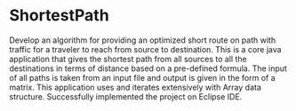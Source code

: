 # ShortestPath
Develop an algorithm for providing an optimized short route on path with traffic for a traveler to reach from source to destination. 
This is a core java application that gives the shortest path from all sources to all the destinations in terms of distance based on a pre-defined formula. 
The input of all paths is taken from an input file and output is given in the form of a matrix.
This application uses and iterates extensively with Array data structure.
Successfully implemented the project on Eclipse IDE.
